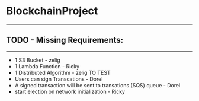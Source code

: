 # BlockchainProject
---
## TODO - Missing Requirements:
--- 
* 1 S3 Bucket - zelig
* 1 Lambda Function  - Ricky
* 1 Distributed Algorithm - zelig
TO TEST
* Users can sign Transcations - Dorel 
* A signed transaction will be sent to transations (SQS) queue - Dorel
* start election on network initialization - Ricky

